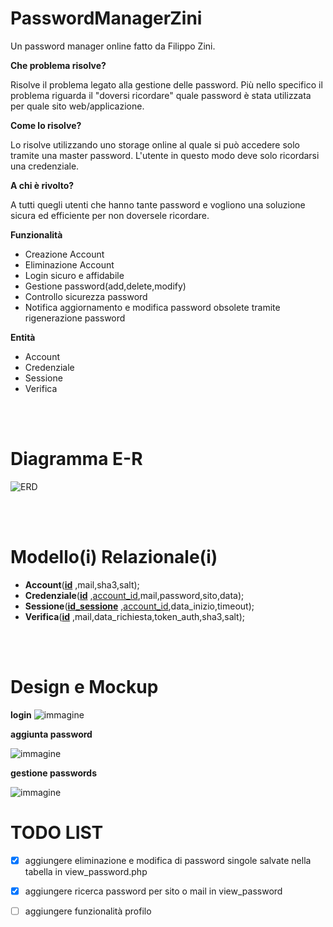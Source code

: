 # PasswordManagerZini
Un password manager online fatto da Filippo Zini.

**Che problema risolve?**

Risolve il problema legato alla gestione delle password. Più nello specifico il problema riguarda il "doversi ricordare" quale password è stata utilizzata per quale sito web/applicazione.

**Come lo risolve?**

Lo risolve utilizzando uno storage online al quale si può accedere solo tramite una master password. L'utente in questo modo deve solo ricordarsi una credenziale.

**A chi è rivolto?**

A tutti quegli utenti che hanno tante password e vogliono una soluzione sicura ed efficiente per non doversele ricordare.

**Funzionalità**
- Creazione Account
- Eliminazione Account
- Login sicuro e affidabile
- Gestione password(add,delete,modify)
- Controllo sicurezza password
- Notifica aggiornamento e modifica password obsolete tramite rigenerazione password

**Entità**
- Account
- Credenziale
- Sessione
- Verifica

<br><br>

# Diagramma E-R

![ERD](https://github.com/ziniFilippo/PasswordManagerZini/assets/101709141/2290b4f6-52a0-4fee-8567-895849c964f0)

<br><br>

# Modello(i) Relazionale(i)

- **Account**(<ins>**id**</ins> ,mail,sha3,salt);
- **Credenziale**(<ins>**id**</ins> ,<ins>account_id</ins>,mail,password,sito,data);
- **Sessione**(<ins>**id_sessione**</ins> ,<ins>account_id</ins>,data_inizio,timeout);
- **Verifica**(<ins>**id**</ins> ,mail,data_richiesta,token_auth,sha3,salt);

<br><br>

# Design e Mockup

**login**
![immagine](https://github.com/ziniFilippo/PasswordManagerZini/assets/101709141/057e2953-1733-4f58-af36-ff949bcd4510)

**aggiunta password**

![immagine](https://github.com/ziniFilippo/PasswordManagerZini/assets/101709141/4950508c-21ed-4d00-b510-90bfa25d9383)

**gestione passwords**

![immagine](https://github.com/ziniFilippo/PasswordManagerZini/assets/101709141/b1df62b3-3319-449c-b202-e7ab6235c1db)



# TODO LIST

- [x] aggiungere eliminazione e modifica di password singole salvate nella tabella in view_password.php

- [x] aggiungere ricerca password per sito o mail in view_password

- [ ] aggiungere funzionalità profilo